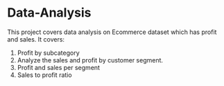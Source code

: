 # Data-Analysis

This project covers data analysis on Ecommerce dataset which has profit and sales.
It covers:
1. Profit by subcategory
2. Analyze the sales and profit by customer segment.
3. Profit and sales per segment
4. Sales to profit ratio
